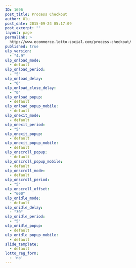 ```yaml
---
ID: 1696
post_title: Process Checkout
author: Olu
post_date: 2015-09-24 05:17:09
post_excerpt: ""
layout: page
permalink: >
  http://www.ecommerce.lotto-social.com/process-checkout/
published: true
ulp_version:
  - "4.9"
ulp_onload_mode:
  - default
ulp_onload_period:
  - "5"
ulp_onload_delay:
  - "0"
ulp_onload_close_delay:
  - "0"
ulp_onload_popup:
  - default
ulp_onload_popup_mobile:
  - default
ulp_onexit_mode:
  - default
ulp_onexit_period:
  - "5"
ulp_onexit_popup:
  - default
ulp_onexit_popup_mobile:
  - default
ulp_onscroll_popup:
  - default
ulp_onscroll_popup_mobile:
  - default
ulp_onscroll_mode:
  - default
ulp_onscroll_period:
  - "5"
ulp_onscroll_offset:
  - "600"
ulp_onidle_mode:
  - default
ulp_onidle_delay:
  - "30"
ulp_onidle_period:
  - "5"
ulp_onidle_popup:
  - default
ulp_onidle_popup_mobile:
  - default
slide_template:
  - default
lotto_reg_form:
  - 'no'
---
```

<div class="spinner"><div></div></div>
<div class="loadShow">[list_of_cart_items]

[lotto-social-payment-processor]</div>

<style>
.loadShow {display: none;}
</style>
<script>
$(window).load(function() {
  $(".spinner").hide();
$(".loadShow").fadeIn();
});
</script>